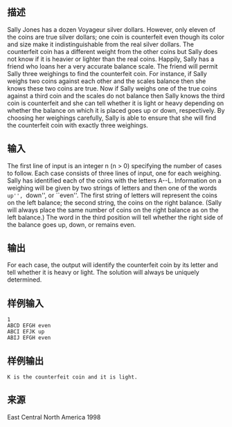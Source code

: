 ## 描述


Sally Jones has a dozen Voyageur silver dollars. However, only eleven of the coins are true silver dollars; one coin is counterfeit even though its color and size make it indistinguishable from the real silver dollars. The counterfeit coin has a different weight from the other coins but Sally does not know if it is heavier or lighter than the real coins. Happily, Sally has a friend who loans her a very accurate balance scale. The friend will permit Sally three weighings to find the counterfeit coin. For instance, if Sally weighs two coins against each other and the scales balance then she knows these two coins are true. Now if Sally weighs one of the true coins against a third coin and the scales do not balance then Sally knows the third coin is counterfeit and she can tell whether it is light or heavy depending on whether the balance on which it is placed goes up or down, respectively. By choosing her weighings carefully, Sally is able to ensure that she will find the counterfeit coin with exactly three weighings. 

## 输入


The first line of input is an integer n (n > 0) specifying the number of cases to follow. Each case consists of three lines of input, one for each weighing. Sally has identified each of the coins with the letters A--L. Information on a weighing will be given by two strings of letters and then one of the words ``up'', ``down'', or ``even''. The first string of letters will represent the coins on the left balance; the second string, the coins on the right balance. (Sally will always place the same number of coins on the right balance as on the left balance.) The word in the third position will tell whether the right side of the balance goes up, down, or remains even. 

## 输出


For each case, the output will identify the counterfeit coin by its letter and tell whether it is heavy or light. The solution will always be uniquely determined. 

## 样例输入


```
1 
ABCD EFGH even 
ABCI EFJK up 
ABIJ EFGH even 
```


## 样例输出


```
K is the counterfeit coin and it is light. 
```


## 来源


East Central North America 1998

